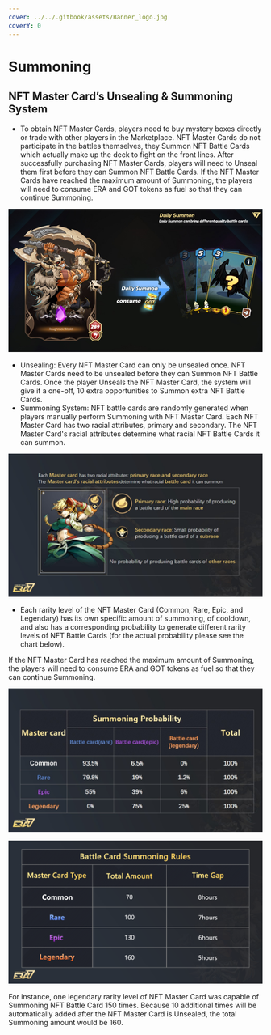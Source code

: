 ```yaml
---
cover: ../../.gitbook/assets/Banner_logo.jpg
coverY: 0
---
```


# Summoning

## **NFT Master Card’s Unsealing & Summoning System**

* To obtain NFT Master Cards, players need to buy mystery boxes directly or trade with other players in the Marketplace. NFT Master Cards do not participate in the battles themselves, they Summon NFT Battle Cards which actually make up the deck to fight on the front lines. After successfully purchasing NFT Master Cards, players will need to Unseal them first before they can Summon NFT Battle Cards. If the NFT Master Cards have reached the maximum amount of Summoning, the players will need to consume ERA and GOT tokens as fuel so that they can continue Summoning.

![](../../.gitbook/assets/Summoning1.png)

* Unsealing: Every NFT Master Card can only be unsealed once. NFT Master Cards need to be unsealed before they can Summon NFT Battle Cards. Once the player Unseals the NFT Master Card, the system will give it a one-off, 10 extra opportunities to Summon extra NFT Battle Cards.
* Summoning System: NFT battle cards are randomly generated when players manually perform Summoning with NFT Master Card. Each NFT Master Card has two racial attributes, primary and secondary. The NFT Master Card's racial attributes determine what racial NFT Battle Cards it can summon.

![](../../.gitbook/assets/Summoning2-en.jpg)

* Each rarity level of the NFT Master Card (Common, Rare, Epic, and Legendary) has its own specific amount of summoning, of cooldown, and also has a corresponding probability to generate different rarity levels of NFT Battle Cards (for the actual probability please see the chart below).

If the NFT Master Card has reached the maximum amount of Summoning, the players will need to consume ERA and GOT tokens as fuel so that they can continue Summoning.

![](../../.gitbook/assets/Summoning3-EN.jpg)

![](../../.gitbook/assets/Summoning4-EN.png)

For instance, one legendary rarity level of NFT Master Card was capable of Summoning NFT Battle Card 150 times. Because 10 additional times will be automatically added after the NFT Master Card is Unsealed, the total Summoning amount would be 160.
